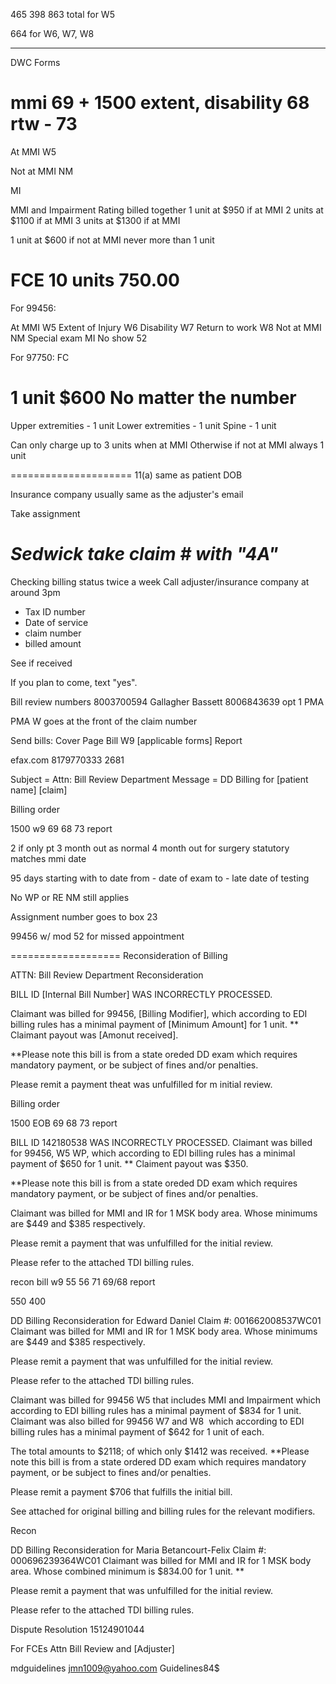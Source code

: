 465
398
863 total for W5

664 for W6, W7, W8
*****************************************************************
DWC Forms

mmi 69 + 1500
extent, disability 68
rtw - 73
===================
At MMI
W5

Not at MMI
NM

MI

MMI and Impairment Rating billed together
1 unit at $950 if at MMI
2 units at $1100 if at MMI
3 units at $1300 if at MMI

1 unit at $600 if not at MMI
never more than 1 unit

FCE
10 units
750.00
====================
For 99456:

At MMI W5
Extent of Injury W6
Disability W7
Return to work W8
Not at MMI NM
Special exam MI
No show 52

For 97750:
FC

1 unit $600
No matter the number
=====================
Upper extremities - 1 unit
Lower extremities - 1 unit
Spine - 1 unit

Can only charge up to 3 units when at MMI
Otherwise if not at MMI always 1 unit

=====================
11(a) same as patient DOB

Insurance company usually same as the adjuster's email

Take assignment

*Sedwick take claim # with "4A"*
=====================
Checking billing status
twice a week
Call adjuster/insurance company at around 3pm
 -   Tax ID number
 -   Date of service
 -   claim number
 -   billed amount

 See if received



If you plan to come, text "yes".


Bill review numbers
8003700594 Gallagher Bassett
8006843639 opt 1 PMA


PMA W goes at the front of the claim number


Send bills:
Cover Page
Bill
W9
[applicable forms]
Report

efax.com
8179770333
2681

Subject = Attn: Bill Review Department
Message = DD Billing for [patient name]
            [claim]


Billing order

1500
w9
69
68
73
report


2 if  only pt
3 month out as normal
4 month out for surgery
statutory matches mmi date

95 days starting with to date
from - date of exam
to - late date of testing

No WP or RE
NM still applies

Assignment number goes to box 23

99456 w/ mod 52 for missed appointment

===================
Reconsideration of Billing

ATTN: Bill Review Department Reconsideration

BILL ID [Internal Bill Number] WAS INCORRECTLY PROCESSED.
<!-- Repeat for each billing item -->
Claimant was billed for 99456, [Billing Modifier], which according to EDI billing rules has a minimal payment of [Minimum Amount] for 1 unit. ** Claimant payout was [Amonut received].
<!-- Repeat for each billing item -->

**Please note this bill is from a state oreded DD exam which requires mandatory payment, or be subject of fines and/or penalties.

Please remit a payment theat was unfulfilled for m initial review.

Billing order

1500
EOB
69
68
73
report


BILL ID 142180538 WAS INCORRECTLY PROCESSED.
Claimant was billed for 99456, W5 WP, which according to EDI billing rules has a minimal payment of $650 for 1 unit. ** Claiment payout was $350.

**Please note this bill is from a state oreded DD exam which requires mandatory payment, or be subject of fines and/or penalties.



Claimant was billed for MMI and IR for 1 MSK body area.
Whose minimums are $449 and $385 respectively.

Please remit a payment that was unfulfilled for the initial review.

Please refer to the attached TDI billing rules.

recon
bill
w9
55 56 71
69/68
report

550
400


DD Billing Reconsideration for Edward Daniel
Claim #: 001662008537WC01
Claimant was billed for MMI and IR for 1 MSK body area.
Whose minimums are $449 and $385 respectively.

Please remit a payment that was unfulfilled for the initial review.

Please refer to the attached TDI billing rules.


Claimant was billed for 99456 W5 that includes MMI and Impairment which according to EDI billing rules has a minimal payment of $834 for 1 unit.
Claimant was also billed for 99456 W7 and W8  which according to EDI billing rules has a minimal payment of $642 for 1 unit of each.

The total amounts to $2118; of which only $1412 was received.
**Please note this bill is from a state ordered DD exam which requires mandatory payment, or be subject to fines and/or penalties.

Please remit a payment $706 that fulfills the initial bill.

See attached for original billing and billing rules for the relevant modifiers.


Recon

DD Billing Reconsideration for Maria Betancourt-Felix
Claim #: 000696239364WC01
Claimant was billed for MMI and IR for 1 MSK body area.
Whose combined minimum is $834.00 for 1 unit. **

Please remit a payment that was unfulfilled for the initial review.

Please refer to the attached TDI billing rules.

Dispute Resolution
15124901044

For FCEs
Attn Bill Review and [Adjuster]

mdguidelines
jmn1009@yahoo.com
Guidelines84$
